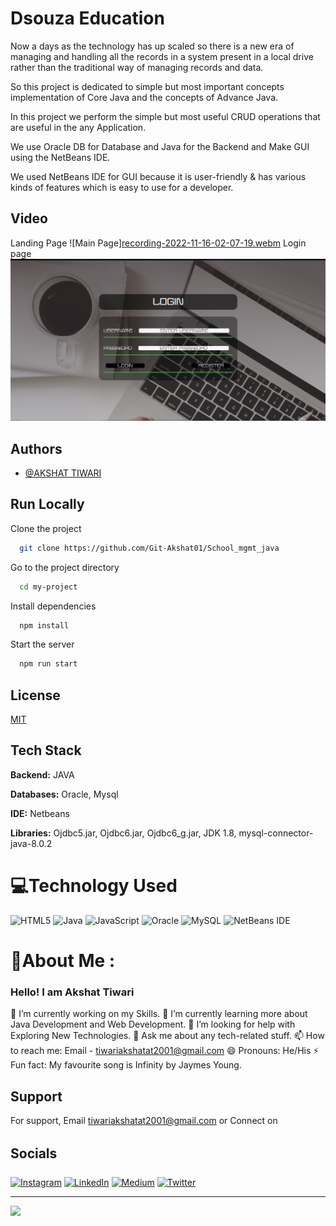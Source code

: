 # Dsouza Education


Now a days as the technology has up scaled so there is a new era of managing and handling all the records in a system present in a local drive rather than the traditional way of managing records and data.


So this project is dedicated to simple but most important concepts implementation of Core Java and the concepts of Advance Java.


In this project we perform the simple but most useful CRUD operations that are useful in the any Application.


We use Oracle DB for Database and Java for the Backend and Make GUI using the NetBeans IDE.


We used NetBeans IDE for GUI because it is user-friendly & has various kinds of features which is easy to use for a developer.
## Video

Landing Page ![Main Page][recording-2022-11-16-02-07-19.webm](https://user-images.githubusercontent.com/100118854/202022795-b5f4d531-691c-485a-92a0-ed252accf0bd.webm)
Login page ![LoginPage](https://github.com/Git-Akshat01/Dsouza_Education/blob/main/Video%20and%20Screenshots/Screenshot%20login.png)




## Authors

- [@AKSHAT TIWARI](https://github.com/Git-Akshat01)



## Run Locally

Clone the project

```bash
  git clone https://github.com/Git-Akshat01/School_mgmt_java
```

Go to the project directory

```bash
  cd my-project
```

Install dependencies

```bash
  npm install
```

Start the server

```bash
  npm run start
```


## License

[MIT](https://choosealicense.com/licenses/mit/)

## Tech Stack

**Backend:** JAVA

**Databases:** Oracle, Mysql

**IDE:** Netbeans

**Libraries:** Ojdbc5.jar, Ojdbc6.jar, Ojdbc6_g.jar, JDK 1.8, mysql-connector-java-8.0.2
# 💻Technology Used
![HTML5](https://img.shields.io/badge/html5-%23E34F26.svg?style=for-the-badge&logo=html5&logoColor=white) 
![Java](https://img.shields.io/badge/java-%23ED8B00.svg?style=for-the-badge&logo=java&logoColor=white)
![JavaScript](https://img.shields.io/badge/javascript-%23323330.svg?style=for-the-badge&logo=javascript&logoColor=%23F7DF1E) 
![Oracle](https://img.shields.io/badge/Oracle-F80000?style=for-the-badge&logo=oracle&logoColor=white)
![MySQL](https://img.shields.io/badge/mysql-%2300f.svg?style=for-the-badge&logo=mysql&logoColor=white) 
![NetBeans IDE](https://img.shields.io/badge/NetBeansIDE-1B6AC6.svg?style=for-the-badge&logo=apache-netbeans-ide&logoColor=white)

# 💫About Me :
### Hello! I am Akshat Tiwari
🔭 I’m currently working on my Skills.
🌱 I’m currently learning more about Java Development and Web Development.
🤔 I’m looking for help with Exploring New Technologies.
💬 Ask me about any tech-related stuff.
📫 How to reach me: Email - tiwariakshatat2001@gmail.com
😄 Pronouns: He/His
⚡ Fun fact: My favourite song is Infinity by Jaymes Young.

## Support

For support, Email tiwariakshatat2001@gmail.com or Connect on 
## Socials
[![Instagram](https://img.shields.io/badge/Instagram-%23E4405F.svg?logo=Instagram&logoColor=white)](https://instagram.com/akshat.tiwari.7) 
[![LinkedIn](https://img.shields.io/badge/LinkedIn-%230077B5.svg?logo=linkedin&logoColor=white)](https://linkedin.com/in/www.linkedin.com/in/akshat-tiwari-18a5a2192) 
[![Medium](https://img.shields.io/badge/Medium-12100E?logo=medium&logoColor=white)](https://medium.com/@akshattiwari0901) 
[![Twitter](https://img.shields.io/badge/Twitter-%231DA1F2.svg?logo=Twitter&logoColor=white)](https://twitter.com/AkshatT42615638)  


---
[![](https://visitcount.itsvg.in/api?id=Git-Akshat01&icon=0&color=0)](https://visitcount.itsvg.in)
